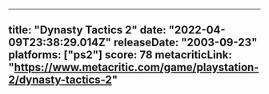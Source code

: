 
---
title: "Dynasty Tactics 2"
date: "2022-04-09T23:38:29.014Z"
releaseDate: "2003-09-23"
platforms: ["ps2"]
score: 78
metacriticLink: "https://www.metacritic.com/game/playstation-2/dynasty-tactics-2"
---
